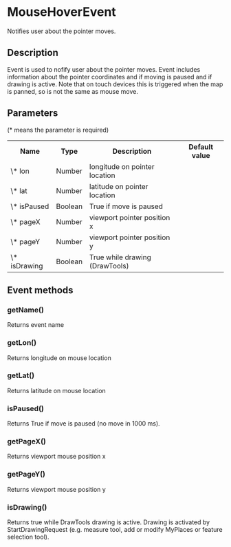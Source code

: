 # MouseHoverEvent

Notifies user about the pointer moves.

## Description

Event is used to nofify user about the pointer moves. Event includes information about the pointer coordinates and if moving is paused and if drawing is active. Note that on touch devices this is triggered when the map is panned, so is not the same as mouse move.

## Parameters

(* means the parameter is required)

<table class="table">
<tr>
  <th> Name</th><th> Type</th><th> Description</th><th> Default value</th>
</tr>
<tr>
  <td> \* lon </td><td> Number </td><td> longitude on pointer location </td><td> </td>
</tr>
<tr>
  <td> \* lat </td><td> Number </td><td> latitude on pointer location </td><td> </td>
</tr>
<tr>
  <td> \* isPaused </td><td> Boolean </td><td> True if move is paused </td><td> </td>
</tr>
<tr>
  <td> \* pageX </td><td> Number </td><td> viewport pointer position x </td><td> </td>
</tr>
<tr>
  <td> \* pageY </td><td> Number </td><td> viewport pointer position y </td><td> </td>
</tr>
<tr>
  <td> \* isDrawing </td><td> Boolean </td><td> True while drawing (DrawTools) </td><td> </td>
</tr>
</table>

## Event methods

### getName()
Returns event name

### getLon()
Returns longitude on mouse location

### getLat()
Returns latitude on mouse location

### isPaused()
Returns True if move is paused (no move in 1000 ms).

### getPageX()
Returns viewport mouse position x

### getPageY()
Returns viewport mouse position y

### isDrawing()
Returns true while DrawTools drawing is active. Drawing is activated by StartDrawingRequest (e.g. measure tool, add or modify MyPlaces or feature selection tool).
